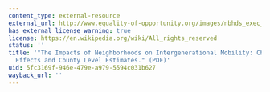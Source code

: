 ```yaml
---
content_type: external-resource
external_url: http://www.equality-of-opportunity.org/images/nbhds_exec_summary.pdf
has_external_license_warning: true
license: https://en.wikipedia.org/wiki/All_rights_reserved
status: ''
title: '"The Impacts of Neighborhoods on Intergenerational Mobility: Childhood Exposure
  Effects and County Level Estimates." (PDF)'
uid: 5fc3169f-946e-479e-a979-5594c031b627
wayback_url: ''
---
```

